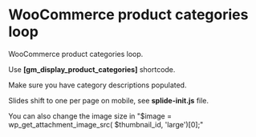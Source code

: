 # WooCommerce product categories loop
WooCommerce product categories loop.

Use <strong>[gm_display_product_categories]</strong> shortcode.

Make sure you have category descriptions populated.

Slides shift to one per page on mobile, see <strong>splide-init.js</strong> file.

You can also change the image size in "$image = wp_get_attachment_image_src( $thumbnail_id, 'large')[0];"
